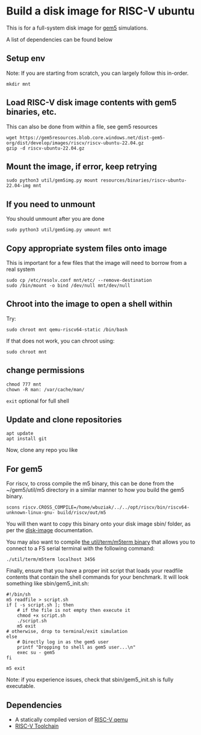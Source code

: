 # Build a disk image for RISC-V ubuntu
This is for a full-system disk image for [gem5](https://www.gem5.org/) simulations.

A list of dependencies can be found below

## Setup env

Note: If you are starting from scratch, you can largely follow this in-order.

```
mkdir mnt
```
## Load RISC-V disk image contents with gem5 binaries, etc.
This can also be done from within a file, see gem5 resources

```
wget https://gem5resources.blob.core.windows.net/dist-gem5-org/dist/develop/images/riscv/riscv-ubuntu-22.04.gz
gzip -d riscv-ubuntu-22.04.gz
```

## Mount the image, if error, keep retrying
```
sudo python3 util/gem5img.py mount resources/binaries/riscv-ubuntu-22.04-img mnt
```

## If you need to unmount
You should unmount after you are done
```
sudo python3 util/gem5img.py umount mnt
```

## Copy appropriate system files onto image
This is important for a few files that the image will need to borrow from a real system
```
sudo cp /etc/resolv.conf mnt/etc/ --remove-destination 
sudo /bin/mount -o bind /dev/null mnt/dev/null
```

## Chroot into the image to open a shell within
Try:
```
sudo chroot mnt qemu-riscv64-static /bin/bash
```

If that does not work, you can chroot using:

```
sudo chroot mnt
```

## change permissions 
```
chmod 777 mnt
chown -R man: /var/cache/man/
```

```exit```  optional for full shell

## Update and clone repositories 

```
apt update
apt install git
```

Now, clone any repo you like

## For gem5
For riscv, to cross compile the m5 binary, this can be done from the ~/gem5/util/m5 directory in a similar manner to how you build the gem5 binary.
```
scons riscv.CROSS_COMPILE=/home/wbuziak/../../opt/riscv/bin/riscv64-unknown-linux-gnu- build/riscv/out/m5
```

You will then want to copy this binary onto your disk image sbin/ folder, as per the [disk-image](https://www.gem5.org/documentation/general_docs/fullsystem/disks) documentation.

You may also want to compile [the util/term/m5term binary](https://www.gem5.org/documentation/general_docs/fullsystem/m5term) that allows you to connect to a FS serial terminal with the following command:

```
./util/term/m5term localhost 3456
```

Finally, ensure that you have a proper init script that loads your readfile contents that contain the shell commands for your benchmark. It will look something like sbin/gem5_init.sh:

```
#!/bin/sh
m5 readfile > script.sh
if [ -s script.sh ]; then
    # if the file is not empty then execute it
    chmod +x script.sh
    ./script.sh
    m5 exit
# otherwise, drop to terminal/exit simulation
else
    # Directly log in as the gem5 user
    printf "Dropping to shell as gem5 user...\n"
    exec su - gem5
fi

m5 exit
```

Note: if you experience issues, check that sbin/gem5_init.sh is fully executable.

## Dependencies

 - A statically compiled version of [RISC-V qemu](https://risc-v-getting-started-guide.readthedocs.io/en/latest/linux-qemu.html)
 - [RISC-V Toolchain](https://github.com/riscv-collab/riscv-gnu-toolchain)
